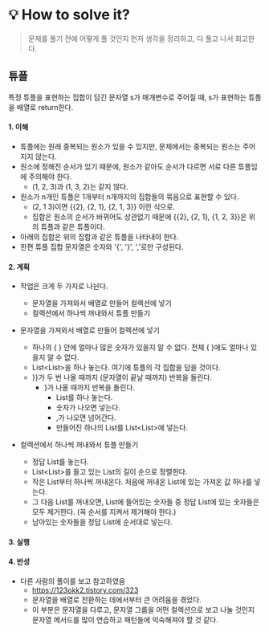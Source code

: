 
# 💡 How to solve it?
> 문제를 풀기 전에 어떻게 풀 것인지 먼저 생각을 정리하고, 다 풀고 나서 회고한다.

## 튜플
특정 튜플을 표현하는 집합이 담긴 문자열 s가 매개변수로 주어질 때, s가 표현하는 튜플을 배열로 return한다.

#### 1. 이해
- 튜플에는 원래 중복되는 원소가 있을 수 있지만, 문제에서는 중복되는 원소는 주어지지 않는다.
- 원소에 정해진 순서가 있기 때문에, 원소가 같아도 순서가 다르면 서로 다른 튜플임에 주의해야 한다.
  - (1, 2, 3)과 (1, 3, 2)는 같지 않다.
- 원소가 n개인 튜플은 1개부터 n개까지의 집합들의 묶음으로 표현할 수 있다.
  - (2, 1 3)이면 {{2}, {2, 1}, {2, 1, 3}} 이런 식으로.
  - 집합은 원소의 순서가 바뀌어도 상관없기 때문에 {{2}, {2, 1}, {1, 2, 3}}은
    위의 튜플과 같은 튜플이다.
- 아래의 집합은 위의 집합과 같은 튜플을 나타내야 한다.
- 한편 튜플 집합 문자열은 숫자와 '{', '}', ','로만 구성된다.

#### 2. 계획
- 작업은 크게 두 가지로 나뉜다.
  - 문자열을 가져와서 배열로 만들어 컬렉션에 넣기
  - 컬렉션에서 하나씩 꺼내와서 튜플 만들기

- 문자열을 가져와서 배열로 만들어 컬렉션에 넣기
  - 하나의 { } 안에 얼마나 많은 숫자가 있을지 알 수 없다. 전체 { }에도 얼마나 있을지 알 수 없다.
  - List<List<Integer>>을 하나 놓는다. 여기에 튜플의 각 집합을 담을 것이다.
  - }}가 두 번 나올 때까지 (문자열이 끝날 때까지) 반복을 돌린다.
    - }가 나올 때까지 반복을 돌린다.
      - List<Integer>를 하나 놓는다.
      - 숫자가 나오면 넣는다.
      - ,가 나오면 넘어간다.
      - 만들어진 하나의 List<Integer>를 List<List<Integer>>에 넣는다.

- 컬렉션에서 하나씩 꺼내와서 튜플 만들기
  - 정답 List<Integer>를 놓는다.
  - List<List<Integer>>를 들고 있는 List<Integer>의 길이 순으로 정렬한다.
  - 작은 List<Integer>부터 하나씩 꺼내온다. 처음에 꺼내온 List<Integer>에 있는 가져온 값 하나를 넣는다.
  - 그 다음 List<Integer>를 꺼내오면, List<Integer>에 들어있는 숫자들 중 
    정답 List<Integer>에 있는 숫자들은 모두 제거한다. (꼭 순서를 지켜서 제거해야 한다.)
  - 남아있는 숫자들을 정답 List<Integer>에 순서대로 넣는다.

#### 3. 실행

#### 4. 반성
- 다른 사람의 풀이를 보고 참고하였음
  - https://123okk2.tistory.com/323
  - 문자열을 배열로 전환하는 데에서부터 큰 어려움을 겪었다.
  - 이 부분은 문자열을 다루고, 문자열 그룹을 어떤 컬렉션으로 보고 나눌 것인지
    문자열 메서드를 많이 연습하고 패턴들에 익숙해져야 할 것 같다.
